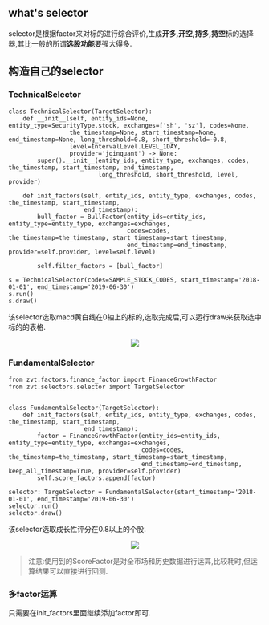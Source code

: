 ## what's selector

selector是根据factor来对标的进行综合评价,生成**开多,开空,持多,持空**标的选择器,其比一般的所谓**选股功能**要强大得多.

## 构造自己的selector

### TechnicalSelector

```
class TechnicalSelector(TargetSelector):
    def __init__(self, entity_ids=None, entity_type=SecurityType.stock, exchanges=['sh', 'sz'], codes=None,
                 the_timestamp=None, start_timestamp=None, end_timestamp=None, long_threshold=0.8, short_threshold=-0.8,
                 level=IntervalLevel.LEVEL_1DAY,
                 provider='joinquant') -> None:
        super().__init__(entity_ids, entity_type, exchanges, codes, the_timestamp, start_timestamp, end_timestamp,
                         long_threshold, short_threshold, level, provider)

    def init_factors(self, entity_ids, entity_type, exchanges, codes, the_timestamp, start_timestamp,
                     end_timestamp):
        bull_factor = BullFactor(entity_ids=entity_ids, entity_type=entity_type, exchanges=exchanges,
                                 codes=codes, the_timestamp=the_timestamp, start_timestamp=start_timestamp,
                                 end_timestamp=end_timestamp, provider=self.provider, level=self.level)

        self.filter_factors = [bull_factor]

s = TechnicalSelector(codes=SAMPLE_STOCK_CODES, start_timestamp='2018-01-01', end_timestamp='2019-06-30')
s.run()
s.draw()
```

该selector选取macd黄白线在0轴上的标的,选取完成后,可以运行draw来获取选中标的的表格.

<p align="center"><img src='./imgs/technical-selector-in-notebook.gif'/></p>


### FundamentalSelector
```
from zvt.factors.finance_factor import FinanceGrowthFactor
from zvt.selectors.selector import TargetSelector


class FundamentalSelector(TargetSelector):
    def init_factors(self, entity_ids, entity_type, exchanges, codes, the_timestamp, start_timestamp,
                     end_timestamp):
        factor = FinanceGrowthFactor(entity_ids=entity_ids, entity_type=entity_type, exchanges=exchanges,
                                     codes=codes, the_timestamp=the_timestamp, start_timestamp=start_timestamp,
                                     end_timestamp=end_timestamp, keep_all_timestamp=True, provider=self.provider)
        self.score_factors.append(factor)

selector: TargetSelector = FundamentalSelector(start_timestamp='2018-01-01', end_timestamp='2019-06-30')
selector.run()
selector.draw()
```

该selector选取成长性评分在0.8以上的个股.

<p align="center"><img src='./imgs/fundamental-selector-in-notebook.png'/></p>

> 注意:使用到的ScoreFactor是对全市场和历史数据进行运算,比较耗时,但运算结果可以直接进行回测.

### 多factor运算

只需要在init_factors里面继续添加factor即可.